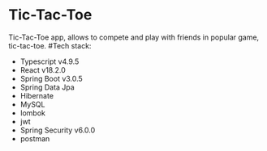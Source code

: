 # Tic-Tac-Toe
Tic-Tac-Toe app, allows to compete and play with friends in popular game, tic-tac-toe. 
#Tech stack:
<ul>
  <li>Typescript v4.9.5</li>
  <li>React v18.2.0</li>
  <li>Spring Boot v3.0.5</li>
  <li>Spring Data Jpa</li>
  <li>Hibernate</li>
  <li>MySQL</li>
  <li>lombok</li>
  <li>jwt</li>
  <li>Spring Security v6.0.0</li>
  <li>postman</li>
</ul>

